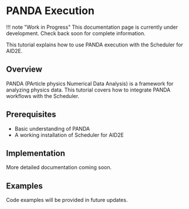 # PANDA Execution

!!! note "Work in Progress"
    This documentation page is currently under development. Check back soon for complete information.

This tutorial explains how to use PANDA execution with the Scheduler for AID2E.

## Overview

PANDA (PArticle physics Numerical Data Analysis) is a framework for analyzing physics data. This tutorial covers how to integrate PANDA workflows with the Scheduler.

## Prerequisites

- Basic understanding of PANDA
- A working installation of Scheduler for AID2E

## Implementation

More detailed documentation coming soon.

## Examples

Code examples will be provided in future updates.
